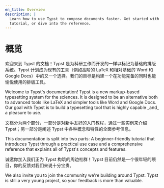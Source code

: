 ```yaml
---
en_title: Overview
description: |
  Learn how to use Typst to compose documents faster. Get started with the
  tutorial, or dive into the reference.
---
```


# 概览

欢迎来到 Typst 的文档！Typst 是为科研工作而开发的一样以标记为基础的排版系统。Typst 计划成为现有的工具（例如高阶的 LaTeX 和相对基础的 Word 和 Google Docs）中的又一个选择。我们的目标是构建一个在功能完备的同时也能愉悦使用的排版工具。

<original>
Welcome to Typst's documentation! Typst is a new markup-based typesetting system
for the sciences. It is designed to be an alternative both to advanced tools
like LaTeX and simpler tools like Word and Google Docs. Our goal with Typst is
to build a typesetting tool that is highly capable _and_ a pleasure to use.
</original>

文档分为两个部分，一部分是对新手友好的入门教程，通过一些实例来介绍 Typst；另一部分是阐述 Typst 中各种概念和特性的全面参考信息。

<original>
This documentation is split into two parts: A beginner-friendly tutorial that
introduces Typst through a practical use case and a comprehensive reference that
explains all of Typst's concepts and features.
</original>

诚邀你加入我们正为 Typst 构筑的周边社群！Typst 目前仍然是一个很年轻的项目，你的反馈对我们来说十分宝贵。

<original>
We also invite you to join the community we're building around Typst. Typst is
still a very young project, so your feedback is more than valuable.
</original>